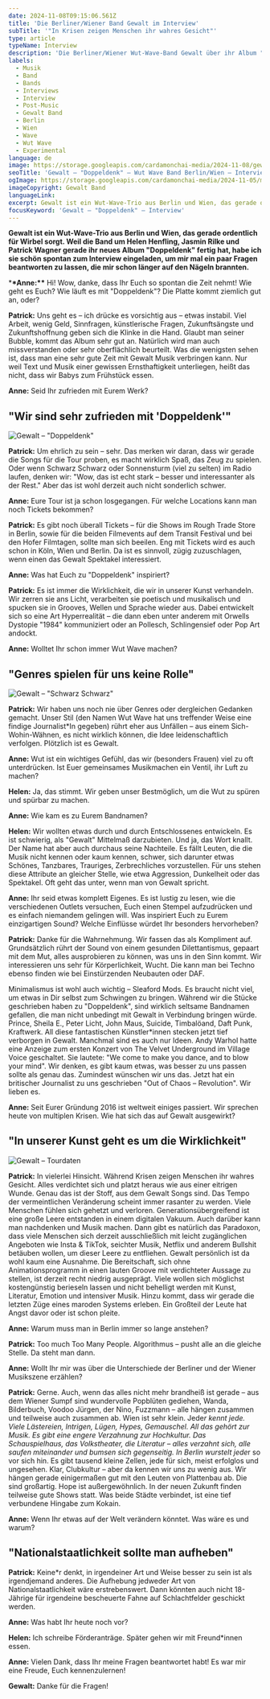 ```yaml
---
date: 2024-11-08T09:15:06.561Z
title: 'Die Berliner/Wiener Band Gewalt im Interview'
subTitle: '"In Krisen zeigen Menschen ihr wahres Gesicht"'
type: article
typeName: Interview
description: 'Die Berliner/Wiener Wut-Wave-Band Gewalt über ihr Album "Doppeldenk", Krisen und die Szene. Interview jetzt lesen!'
labels:
  - Musik
  - Band
  - Bands
  - Interviews
  - Interview
  - Post-Music
  - Gewalt Band
  - Berlin
  - Wien
  - Wave
  - Wut Wave
  - Experimental
language: de
image: https://storage.googleapis.com/cardamonchai-media/2024-11-08/gewalt-band-doppeldenk-interview-soundsvegan-com-jpg-imagine-182828_6a6469_1024_768/640.webp
seoTitle: 'Gewalt – "Doppeldenk" – Wut Wave Band Berlin/Wien – Interview'
ogImage: https://storage.googleapis.com/cardamonchai-media/2024-11-05/moon-lanterns-interview-soundsvegan-com-og-jpg-imagine-383828_775041_1200_628/640.webp
imageCopyright: Gewalt Band
languageLink:
excerpt: Gewalt ist ein Wut-Wave-Trio aus Berlin und Wien, das gerade ordentlich für Wirbel sorgt. Weil die Band um Helen Henfling, Jasmin Rilke und Patrick Wagner gerade ihr neues Album "Doppeldenk" fertig hat, habe ich sie schön spontan zum Interview eingeladen, um mir mal ein paar Fragen beantworten zu lassen, die mir schon länger auf den Nägeln brannten.
focusKeyword: 'Gewalt – "Doppeldenk" – Interview'
---
```


**Gewalt ist ein Wut-Wave-Trio aus Berlin und Wien, das gerade ordentlich für Wirbel sorgt. Weil die Band um Helen Henfling, Jasmin Rilke und Patrick Wagner gerade ihr neues Album "Doppeldenk" fertig hat, habe ich sie schön spontan zum Interview eingeladen, um mir mal ein paar Fragen beantworten zu lassen, die mir schon länger auf den Nägeln brannten.**

\***\*Anne:\*\*** Hi! Wow, danke, dass Ihr Euch so spontan die Zeit nehmt! Wie geht es Euch? Wie läuft es mit "Doppeldenk"? Die Platte kommt ziemlich gut an, oder?

**Patrick:** Uns geht es – ich drücke es vorsichtig aus – etwas instabil. Viel Arbeit, wenig Geld, Sinnfragen, künstlerische Fragen, Zukunftsängste und Zukunftshoffnung geben sich die Klinke in die Hand. Glaubt man seiner Bubble, kommt das Album sehr gut an. Natürlich wird man auch missverstanden oder sehr oberflächlich beurteilt. Was die wenigsten sehen ist, dass man eine sehr gute Zeit mit Gewalt Musik verbringen kann. Nur weil Text und Musik einer gewissen Ernsthaftigkeit unterliegen, heißt das nicht, dass wir Babys zum Frühstück essen.

**Anne:** Seid Ihr zufrieden mit Eurem Werk?

## "Wir sind sehr zufrieden mit 'Doppeldenk'"

![Gewalt – "Doppeldenk"](https://storage.googleapis.com/cardamonchai-media/2024-11-08/gewalt-doppeldenk-interview-soundsvegan-com-album-artwork-jpg-imagine-e8e8e8_dfa6a5_600_600/640.webp 'Gewalt – "Doppeldenk"')

**Patrick:** Um ehrlich zu sein – sehr. Das merken wir daran, dass wir gerade die Songs für die Tour proben, es macht wirklich Spaß, das Zeug zu spielen. Oder wenn Schwarz Schwarz oder Sonnensturm (viel zu selten) im Radio laufen, denken wir: "Wow, das ist echt stark – besser und interessanter als der Rest." Aber das ist wohl derzeit auch nicht sonderlich schwer.

**Anne:** Eure Tour ist ja schon losgegangen. Für welche Locations kann man noch Tickets bekommen?

**Patrick:** Es gibt noch überall Tickets – für die Shows im Rough Trade Store in Berlin, sowie für die beiden Filmevents auf dem Transit Festival und bei den Hofer Filmtagen, sollte man sich beeilen. Eng mit Tickets wird es auch schon in Köln, Wien und Berlin. Da ist es sinnvoll, zügig zuzuschlagen, wenn einen das Gewalt Spektakel interessiert.

**Anne:** Was hat Euch zu "Doppeldenk" inspiriert?

**Patrick:** Es ist immer die Wirklichkeit, die wir in unserer Kunst verhandeln. Wir zerren sie ans Licht, verarbeiten sie poetisch und musikalisch und spucken sie in Grooves, Wellen und Sprache wieder aus. Dabei entwickelt sich so eine Art Hyperrealität – die dann eben unter anderem mit Orwells Dystopie "1984" kommuniziert oder an Pollesch, Schlingensief oder Pop Art andockt.

**Anne:** Wolltet Ihr schon immer Wut Wave machen?

## "Genres spielen für uns keine Rolle"

![Gewalt – "Schwarz Schwarz"](https://storage.googleapis.com/cardamonchai-media/2024-11-08/gewalt-band-doppeldenk-interview-soundsvegan-com-schwarz-schwarz-jpg-imagine-080808_221e1c_1024_768/640.webp 'Gewalt – "Schwarz Schwarz"')

**Patrick:** Wir haben uns noch nie über Genres oder dergleichen Gedanken gemacht. Unser Stil (den Namen Wut Wave hat uns treffender Weise eine findige Journalist\*In gegeben) rührt eher aus Unfällen – aus einem Sich-Wohin-Wähnen, es nicht wirklich können, die Idee leidenschaftlich verfolgen. Plötzlich ist es Gewalt.

**Anne:** Wut ist ein wichtiges Gefühl, das wir (besonders Frauen) viel zu oft unterdrücken. Ist Euer gemeinsames Musikmachen ein Ventil, ihr Luft zu machen?

**Helen:** Ja, das stimmt. Wir geben unser Bestmöglich, um die Wut zu spüren und spürbar zu machen.

**Anne:** Wie kam es zu Eurem Bandnamen?

**Helen:** Wir wollten etwas durch und durch Entschlossenes entwickeln. Es ist schwierig, als "Gewalt" Mittelmaß darzubieten. Und ja, das Wort knallt. Der Name hat aber auch durchaus seine Nachteile. Es fällt Leuten, die die Musik nicht kennen oder kaum kennen, schwer, sich darunter etwas Schönes, Tanzbares, Trauriges, Zerbrechliches vorzustellen. Für uns stehen diese Attribute an gleicher Stelle, wie etwa Aggression, Dunkelheit oder das Spektakel. Oft geht das unter, wenn man von Gewalt spricht.

**Anne:** Ihr seid etwas komplett Eigenes. Es ist lustig zu lesen, wie die verschiedenen Outlets versuchen, Euch einen Stempel aufzudrücken und es einfach niemandem gelingen will. Was inspiriert Euch zu Eurem einzigartigen Sound? Welche Einflüsse würdet Ihr besonders hervorheben?

**Patrick:** Danke für die Wahrnehmung. Wir fassen das als Kompliment auf. Grundsätzlich rührt der Sound von einem gesunden Dilettantismus, gepaart mit dem Mut, alles ausprobieren zu können, was uns in den Sinn kommt. Wir interessieren uns sehr für Körperlichkeit, Wucht. Die kann man bei Techno ebenso finden wie bei Einstürzenden Neubauten oder DAF.

Minimalismus ist wohl auch wichtig – Sleaford Mods. Es braucht nicht viel, um etwas in Dir selbst zum Schwingen zu bringen. Während wir die Stücke geschrieben haben zu "Doppeldenk", sind wirklich seltsame Bandnamen gefallen, die man nicht unbedingt mit Gewalt in Verbindung bringen würde. Prince, Sheila E., Peter Licht, John Maus, Suicide, Timbalöand, Daft Punk, Kraftwerk. All diese fantastischen Künstler\*innen stecken jetzt tief verborgen in Gewalt. Manchmal sind es auch nur Ideen. Andy Warhol hatte eine Anzeige zum ersten Konzert von The Velvet Underground im Village Voice geschaltet. Sie lautete: "We come to make you dance, and to blow your mind". Wir denken, es gibt kaum etwas, was besser zu uns passen sollte als genau das. Zumindest wünschen wir uns das. Jetzt hat ein britischer Journalist zu uns geschrieben "Out of Chaos – Revolution". Wir lieben es.

**Anne:** Seit Eurer Gründung 2016 ist weltweit einiges passiert. Wir sprechen heute von multiplen Krisen. Wie hat sich das auf Gewalt ausgewirkt?

## "In unserer Kunst geht es um die Wirklichkeit"

![Gewalt – Tourdaten](https://storage.googleapis.com/cardamonchai-media/2024-11-08/gewalt-band-doppeldenk-interview-soundsvegan-com-tourdates-jpg-imagine-d8d8d8_b6b1b7_1024_768/640.webp 'Gewalt – Tourdaten')

**Patrick:** In vielerlei Hinsicht. Während Krisen zeigen Menschen ihr wahres Gesicht. Alles verdichtet sich und platzt heraus wie aus einer eitrigen Wunde. Genau das ist der Stoff, aus dem Gewalt Songs sind. Das Tempo der vermeintlichen Veränderung scheint immer rasanter zu werden. Viele Menschen fühlen sich gehetzt und verloren. Generationsübergreifend ist eine große Leere entstanden in einem digitalen Vakuum. Auch darüber kann man nachdenken und Musik machen. Dann gibt es natürlich das Paradoxon, dass viele Menschen sich derzeit ausschließlich mit leicht zugänglichen Angeboten wie Insta & TikTok, seichter Musik, Netflix und anderem Bullshit betäuben wollen, um dieser Leere zu entfliehen. Gewalt persönlich ist da wohl kaum eine Ausnahme. Die Bereitschaft, sich ohne Animationsprogramm in einen lauten Groove mit verdichteter Aussage zu stellen, ist derzeit recht niedrig ausgeprägt. Viele wollen sich möglichst kostengünstig berieseln lassen und nicht behelligt werden mit Kunst, Literatur, Emotion und intensiver Musik. Hinzu kommt, dass wir gerade die letzten Züge eines maroden Systems erleben. Ein Großteil der Leute hat Angst davor oder ist schon pleite.

**Anne:** Warum muss man in Berlin immer so lange anstehen?

**Patrick:** Too much Too Many People. Algorithmus – pusht alle an die gleiche Stelle. Da steht man dann.

**Anne:** Wollt Ihr mir was über die Unterschiede der Berliner und der Wiener Musikszene erzählen?

**Patrick:** Gerne. Auch, wenn das alles nicht mehr brandheiß ist gerade – aus dem Wiener Sumpf sind wundervolle Popblüten gediehen, Wanda, Bilderbuch, Voodoo Jürgen, der Nino, Fuzzmann – alle hängen zusammen und teilweise auch zusammen ab. Wien ist sehr klein. Jede*r kennt jede. Viele Lästereien, Intrigen, Lügen, Hypes, Gemauschel. All das gehört zur Musik. Es gibt eine engere Verzahnung zur Hochkultur. Das Schauspielhaus, das Volkstheater, die Literatur – alles verzahnt sich, alle saufen miteinander und bumsen sich gegenseitig. In Berlin wurstelt jede*r so vor sich hin. Es gibt tausend kleine Zellen, jede für sich, meist erfolglos und ungesehen. Klar, Clubkultur – aber da kennen wir uns zu wenig aus. Wir hängen gerade einigermaßen gut mit den Leuten von Plattenbau ab. Die sind großartig. Hope ist außergewöhnlich. In der neuen Zukunft finden teilweise gute Shows statt. Was beide Städte verbindet, ist eine tief verbundene Hingabe zum Kokain.

**Anne:** Wenn Ihr etwas auf der Welt verändern könntet. Was wäre es und warum?

## "Nationalstaatlichkeit sollte man aufheben"

**Patrick:** Keine\*r denkt, in irgendeiner Art und Weise besser zu sein ist als irgendjemand anderes. Die Aufhebung jedweder Art von Nationalstaatlichkeit wäre erstrebenswert. Dann könnten auch nicht 18-Jährige für irgendeine bescheuerte Fahne auf Schlachtfelder geschickt werden.

**Anne:** Was habt Ihr heute noch vor?

**Helen:** Ich schreibe Förderanträge. Später gehen wir mit Freund\*innen essen.

**Anne:** Vielen Dank, dass Ihr meine Fragen beantwortet habt! Es war mir eine Freude, Euch kennenzulernen!

**Gewalt:** Danke für die Fragen!
